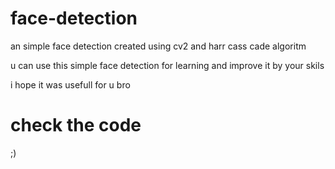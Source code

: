 # face-detection
an simple face detection created using cv2 and harr cass cade algoritm

u can use this simple face detection for learning and improve it by your skils

i hope it was usefull for u bro


# check the code

;)
